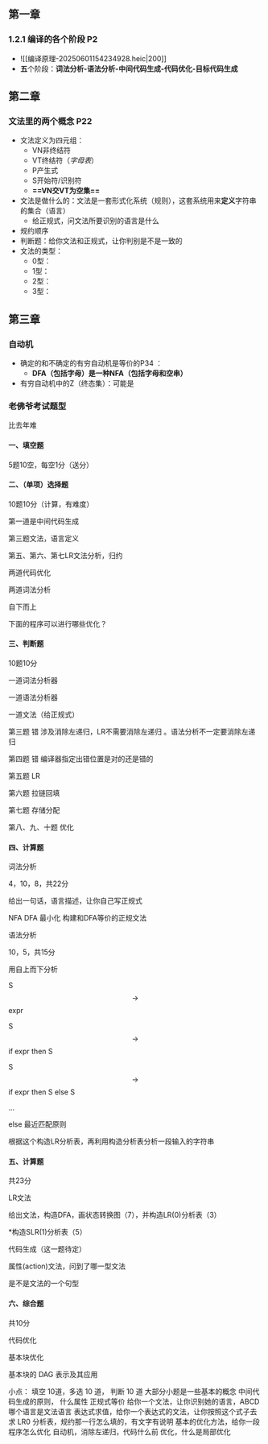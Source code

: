 ## 第一章
### 1.2.1 编译的各个阶段 P2
- ![[编译原理-20250601154234928.heic|200]]
- **五**个阶段：**词法分析-语法分析-中间代码生成-代码优化-目标代码生成**


## 第二章
### 文法里的两个概念 P22
- 文法定义为四元组：
	- VN非终结符
	- VT终结符（*字母表*）
	- P产生式
	- S开始符/识别符
	- **==VN交VT为空集==**
- 文法是做什么的：文法是一套形式化系统（规则），这套系统用来**定义**字符串的集合（语言）
	- 给正规式，问文法所要识别的语言是什么
- 规约顺序
- 判断题：给你文法和正规式，让你判别是不是一致的
- 文法的类型：
	- 0型：
	- 1型：
	- 2型：
	- 3型：
## 第三章
### 自动机
- 确定的和不确定的有穷自动机是等价的P34 ：
	- **DFA（包括字母）是一种NFA（包括字母和空串）**
- 有穷自动机中的Z（终态集）：可能是

### 老佛爷考试题型

比去年难

#### 一、填空题

5题10空，每空1分（送分）

#### 二、（单项）选择题

10题10分（计算，有难度）

第一道是中间代码生成

第三题文法，语言定义

第五、第六、第七LR文法分析，归约

两道代码优化

两道词法分析

自下而上

下面的程序可以进行哪些优化？

#### 三、判断题

10题10分

一道词法分析器

一道语法分析器

一道文法（给正规式）

第三题 错 涉及消除左递归，LR不需要消除左递归 。语法分析不一定要消除左递归

第四题 错 编译器指定出错位置是对的还是错的

第五题 LR

第六题 拉链回填

第七题 存储分配

第八、九、十题 优化

#### 四、计算题

词法分析

4，10，8，共22分

给出一句话，语言描述，让你自己写正规式

NFA DFA 最小化 构建和DFA等价的正规文法

语法分析

10，5，共15分

用自上而下分析

S $$\rightarrow$$ expr

S $$\rightarrow$$ if expr then S

S $$\rightarrow$$ if expr then S else S

...

else 最近匹配原则

根据这个构造LR分析表，再利用构造分析表分析一段输入的字符串

#### 五、计算题

共23分

LR文法

给出文法，构造DFA，画状态转换图（7），并构造LR(0)分析表（3）

*构造SLR(1)分析表（5）

代码生成（这一题待定）

属性(action)文法，问到了哪一型文法

是不是文法的一个句型

#### 六、综合题

共10分

代码优化

基本块优化

基本块的 DAG 表示及其应用

小点：
填空 10道，多选 10 道， 判断 10 道
大部分小题是一些基本的概念
中间代码生成的原则，
什么属性
正规式等价
给你一个文法，让你识别她的语言，ABCD 哪个语言是文法语言
表达式求值，给你一个表达式的文法，让你按照这个式子去求
LR0 分析表，规约那一行怎么填的，有文字有说明
基本的优化方法，给你一段程序怎么优化
自动机，消除左递归，代码什么前
优化，什么是局部优化
